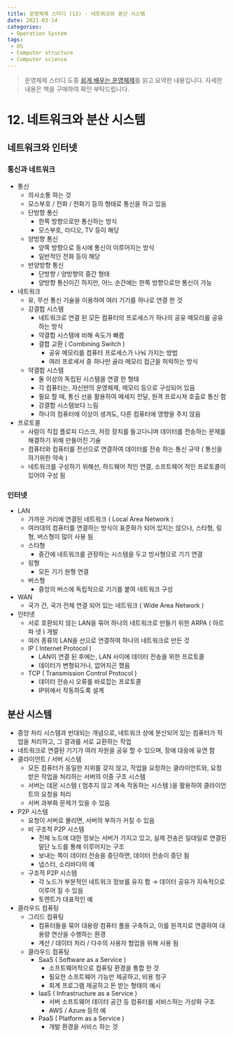 ```yaml
---
title: 운영체제 스터디 (13) - 네트워크와 분산 시스템
date: 2021-03-14
categories:
 - Operation System
tags:
 - OS
 - Computer structure
 - Computer science
---
```


> 운영체제 스터디 도중 [쉽게 배우는 운영체제](http://www.yes24.com/Product/Goods/62054527)를 읽고 요약한 내용입니다. 자세한 내용은 책을 구매하여 확인 부탁드립니다. 

<!-- more -->

# 12. 네트워크와 분산 시스템

## 네트워크와 인터넷

### 통신과 네트워크

- 통신
    - 의사소통 하는 것
    - 모스부호 / 전화 / 전화기 등의 형태로 통신을 하고 있음
    - 단방향 통신
        - 한쪽 방향으로만 통신하는 방식
        - 모스부호, 라디오, TV 등이 해당
    - 양방향 통신
        - 양쪽 방향으로 동시에 통신이 이루어지는 방식
        - 일반적인 전화 등이 해당
    - 반양방향 통신
        - 단방향 / 양방향의 중간 형태
        - 양방향 통신이긴 하지만, 어느 순간에는 한쪽 방향으로만 통신이 가능
- 네트워크
    - 유, 무선 통신 기술을 이용하여 여러 기기를 하나로 연결 한 것
    - 강결합 시스템
        - 네트워크로 연결 된 모든 컴퓨터의 프로세스가 하나의 공유 메모리를 공유하는 방식
        - 약결합 시스템에 비해 속도가 빠름
        - 결합 교환 ( Combining Switch )
            - 공유 메모리를 컴퓨터 프로세스가 나눠 가지는 방법
            - 여러 프로세서 중 하나만 골라 메모리 접근을 허락하는 방식
    - 약결합 시스템
        - 둘 이상의 독립된 시스템을 연결 한 형태
        - 각 컴퓨터는, 자신만의 운영체제, 메모리 등으로 구성되어 있음
        - 필요 할 때, 통신 선을 활용하여 메세지 전달, 원격 프로시져 호출로 통신 함
        - 강결합 시스템보다 느림
        - 하나의 컴퓨터에 이상이 생겨도, 다른 컴퓨터에 영향을 주지 않음
- 프로토콜
    - 사람이 직접 플로피 디스크, 저장 장치를 들고다니며 데이터를 전송하는 문제를 해결하기 위해 만들어진 기술
    - 컴퓨터와 컴퓨터를 전선으로 연결하여 데이터를 전송 하는 통신 규약 ( 통신을 하기위한 약속 )
    - 네트워크를 구성하기 위해선, 하드웨어 적인 연결, 소프트웨어 적인 프로토콜이 있어야 구성 됨

### 인터넷

- LAN
    - 가까운 거리에 연결된 네트워크 ( Local Area Network )
    - 여러대의 컴퓨터를 연결하는 방식이 표준화가 되어 있지는 않으나, 스타형, 링형, 버스형이 많이 사용 됨
    - 스타형
        - 중간에 네트워크를 관장하는 시스템을 두고 방사형으로 기기 연결
    - 링형
        - 모든 기기 원형 연결
    - 버스형
        - 중앙의 버스에 독립적으로 기기를 붙여 네트워크 구성
- WAN
    - 국가 간, 국가 전체 연결 되어 있는 네트워크 ( Wide Area Network )
- 인터넷
    - 서로 호환되지 않는 LAN을 묶어 하나의 네트워크로 만들기 위한 ARPA ( 아르파 넷 ) 개발
    - 여러 종류의 LAN을 선으로 연결하여 하나의 네트워크로 만든 것
    - IP ( Internet Protocol )
        - LAN이 연결 된 후에는, LAN 사이에 데이터 전송을 위한 프로토콜
        - 데이터가 변형되거나, 없어지곤 했음
    - TCP ( Transmission Control Protocol )
        - 데이터 전송시 오류를 바로잡는 프로토콜
        - IP위에서 작동하도록 설계

## 분산 시스템

- 중앙 처리 시스템과 반대되는 개념으로, 네트워크 상에 분산되어 있는 컴퓨터가 작업을 처리하고, 그 결과를 서로 교환하는 작업
- 네트워크로 연결된 기기가 여러 자원을 공유 할 수 있으며, 장애 대응에 유연 함
- 클라이언트 / 서버 시스템
    - 모든 컴퓨터가 동일한 지위를 갖지 않고, 작업을 요청하는 클라이언트와, 요청 받은 작업을 처리하는 서버의 이중 구조 시스템
    - 서버는 데몬 시스템 ( 멈추지 않고 계속 작동하는 시스템 )을 활용하여 클라이언트의 요청을 처리
    - 서버 과부화 문제가 있을 수 있음
- P2P 시스템
    - 요청이 서버로 몰리면, 서버의 부하가 커질 수 있음
    - 비 구조적 P2P 시스템
        - 전체 노드에 대한 정보는 서버가 가지고 있고, 실제 전송은 일대일로 연결된 말단 노드를 통해 이루어지는 구조
        - 보내는 쪽이 데이터 전송을 중단하면, 데이터 전송이 중단 됨
        - 냅스터, 소리바다의 예
    - 구조적 P2P 시스템
        - 각 노드가 부분적인 네트워크 정보를 유지 함 → 데이터 공유가 지속적으로 이루어 질 수 있음
        - 토렌트가 대표적인 예
- 클라우드 컴퓨팅
    - 그리드 컴퓨팅
        - 컴퓨터들을 묶어 대용량 컴퓨터 풀을 구축하고, 이를 원격지로 연결하여 대용량 연산을 수행하는 환경
        - 계산 / 데이터 처리 / 다수의 사용자 협업을 위해 사용 됨
    - 클라우드 컴퓨팅
        - SaaS ( Software as a Service )
            - 소프트웨어적으로 컴퓨팅 환경을 통합 한 것
            - 필요한 소프트웨어 기능만 제공하고, 비용 청구
            - 회계 프로그램 제공하고 돈 받는 형태의 예시
        - IaaS ( Infrastructure as a Service )
            - 서버 소프트웨어 데이터 공간 등 컴퓨터를 서비스하는 가상화 구조
            - AWS / Azure 등의 예
        - PaaS ( Platform as a Service )
            - 개발 환경을 서비스 하는 것
